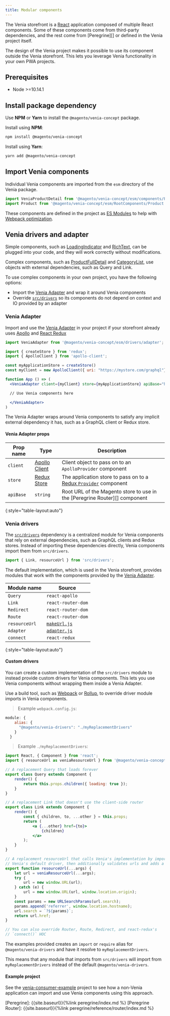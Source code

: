 ```yaml
---
title: Modular components
---
```


The Venia storefront is a [React][] application composed of multiple React components.
Some of these components come from third-party dependencies, and
the rest come from [Peregrine][] or defined in the Venia project itself.

The design of the Venia project makes it possible to use its component outside the Venia storefront.
This lets you leverage Venia functionality in your own PWA projects.

## Prerequisites

-   Node >=10.14.1

## Install package dependency

Use **NPM** or **Yarn** to install the `@magento/venia-concept` package.

Install using **NPM**:

```sh
npm install @magento/venia-concept
```

Install using **Yarn**:

```sh
yarn add @magento/venia-concept
```

## Import Venia components

Individual Venia components are imported from the `esm` directory of the Venia package.

```js
import VeniaProductDetail from '@magento/venia-concept/esm/components/ProductFullDetail';
import Product from '@magento/venia-concept/esm/RootComponents/Product';
```

These components are defined in the project as [ES Modules][] to help with [Webpack optimization][].

## Venia drivers and adapter

Simple components, such as [LoadingIndicator][] and [RichText][], can be plugged into your code, and
they will work correctly without modifications.

Complex components, such as [ProductFullDetail][] and [CategoryList][], use objects with external dependencies, such as Query and Link.

To use complex components in your own project, you have the following options:

-   Import the [Venia Adapter][] and wrap it around Venia components
-   Override [`src/drivers`][] so its components do not depend on context and IO provided by an adapter

### Venia Adapter

Import and use the [Venia Adapter][] in your project if your storefront already uses [Apollo][] and [React Redux][]

```jsx
import VeniaAdapter from '@magento/venia-concept/esm/drivers/adapter';

import { createStore } from 'redux';
import { ApolloClient } from 'apollo-client';

const myApplicationStore = createStore()
const myClient = new ApolloClient({ uri: "https://mystore.com/graphql"})

function App () => (
  <VeniaAdapter client={myClient} store={myApplicationStore} apiBase="https://mystore.com">

  // Use Venia components here

  </VeniaAdapter>
)
```

The Venia Adapter wraps around Venia components to satisfy any implicit external dependency it has, such as a GraphQL client or Redux store.

#### Venia Adapter props

| Prop name | Type              | Description                                                                |
| --------- | ----------------- | -------------------------------------------------------------------------- |
| `client`  | [Apollo Client][] | Client object to pass on to an `ApolloProvider` component                  |
| `store`   | [Redux Store][]   | The application store to pass on to a [Redux `Provider`][] component       |
| `apiBase` | `string`          | Root URL of the Magento store to use in the [Peregrine Router][] component |
{:style="table-layout:auto"}

### Venia drivers

The [`src/drivers`][] dependency is a centralized module for Venia components that rely on external dependencies, such as GraphQL clients and Redux stores.
Instead of importing these dependencies directly, Venia components import them from `src/drivers`.

```js
import { Link, resourceUrl } from 'src/drivers';
```

The default implementation, which is used in the Venia storefront, provides modules that work with the components provided by the [Venia Adapter][].

| Module name   | Source             |
| ------------- | ------------------ |
| `Query`       | `react-apollo`     |
| `Link`        | `react-router-dom` |
| `Redirect`    | `react-router-dom` |
| `Route`       | `react-router-dom` |
| `resourceUrl` | [`makeUrl.js`][]   |
| `Adapter`     | [`adapter.js`][]   |
| `connect`     | `react-redux`      |
{:style="table-layout:auto"}

#### Custom drivers

You can create a custom implementation of the `src/drivers` module to instead provide custom drivers for Venia components.
This lets you use Venia components without wrapping them inside a Venia Adapter.

Use a build tool, such as [Webpack][] or [Rollup][], to override driver module imports in Venia components.

> Example `webpack.config.js`:

```js
module: {
    alias: {
      "@magento/venia-drivers": "./myReplacementDrivers"
    }
  }
```

> Example `./myReplacementDrivers`:

```jsx
import React, { Component } from 'react';
import { resourceUrl as veniaResourceUrl } from '@magento/venia-concept/esm/drivers';

// A replacement Query that loads forever
export class Query extends Component {
    render() {
        return this.props.children({ loading: true });
    }
}

// A replacement Link that doesn't use the client-side router
export class Link extends Component {
    render() {
        const { children, to, ...other } = this.props;
        return (
            <a {...other} href={to}>
                {children}
            </a>
        );
    }
}

// A replacement resourceUrl that calls Venia's implementation by importing
// Venia's default driver, then additionally validates urls and adds a parameter
export function resourceUrl(...args) {
    let url = veniaResourceUrl(...args);
    try {
        url = new window.URL(url);
    } catch (e) {
        url = new window.URL(url, window.location.origin);
    }
    const params = new URLSearchParams(url.search);
    params.append('referrer', window.location.hostname);
    url.search = `?${params}`;
    return url.href;
}

// You can also override Router, Route, Redirect, and react-redux's
// `connect()` HOC
```

The examples provided creates an `import` or `require` alias for `@magento/venia-drivers` and have it resolve to `myReplacementDrivers`.

This means that any module that imports from `src/drivers` will import from `myReplacementDrivers` instead of the default `@magento/venia-drivers`.

#### Example project

See the [venia-consumer-example][] project to see how a non-Venia application can import and use Venia components using this approach.

[react]: https://reactjs.org/
[venia-consumer-example]: https://github.com/magento-research/venia-consumer-example
[es modules]: https://hacks.mozilla.org/2018/03/es-modules-a-cartoon-deep-dive/
[webpack optimization]: https://webpack.js.org/guides/tree-shaking/
[loadingindicator]: https://github.com/magento-research/pwa-studio/tree/master/packages/venia-concept/src/components/LoadingIndicator
[richtext]: https://github.com/magento-research/pwa-studio/blob/master/packages/venia-concept/src/components/RichText
[venia adapter]: https://github.com/magento-research/pwa-studio/blob/master/packages/venia-concept/src/drivers/adapter.js
[productfulldetail]: https://github.com/magento-research/pwa-studio/tree/master/packages/venia-concept/src/components/ProductFullDetail
[categorylist]: https://github.com/magento-research/pwa-studio/tree/master/packages/venia-concept/src/components/CategoryList
[`src/drivers`]: https://github.com/magento-research/pwa-studio/blob/master/packages/venia-concept/src/drivers/index.js
[apollo]: https://www.apollographql.com/docs/react/
[react redux]: https://react-redux.js.org/
[redux store]: https://redux.js.org/api/store
[redux `provider`]: https://react-redux.js.org/api/provider
[apollo client]: https://www.apollographql.com/docs/react/essentials/get-started.html#creating-client
[webpack]: https://webpack.js.org/
[rollup]: https://rollupjs.org/guide/en
[`makeUrl.js`]: https://github.com/magento-research/pwa-studio/blob/master/packages/venia-concept/src/util/makeUrl.js
[`adapter.js`]: https://github.com/magento-research/pwa-studio/blob/a40c4a7b9c5e7161e4e1534eb90e511d6559e36b/packages/venia-concept/src/drivers/adapter.js

[Peregrine]: {{site.baseurl}}{%link peregrine/index.md %}
[Peregrine Router]: {{site.baseurl}}{%link peregrine/reference/router/index.md %}
